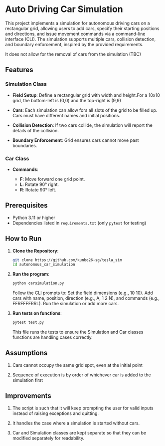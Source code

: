 # Auto Driving Car Simulation

This project implements a simulation for autonomous driving cars on a rectangular grid, allowing users to add cars, specify their starting positions and directions, and issue movement commands via a command-line interface (CLI). The simulation supports multiple cars, collision detection, and boundary enforcement, inspired by the provided requirements.

It does not allow for the removal of cars from the simulation (TBC)

## Features

### **Simulation Class**

- **Field Setup**: Define a rectangular grid with width and height.For a 10x10 grid, the bottom-left is (0,0) and the top-right is (9,9)

- **Cars**: Each simulation can allow fors all slots of the grid to be filled up. Cars must have different names and initial positions.

- **Collision Detection**: If two cars collide, the simulation will report the details of the collision.

- **Boundary Enforcement**: Grid ensures cars cannot move past boundaries.

### **Car Class**

- **Commands**:

  - **F**: Move forward one grid point.
  - **L**: Rotate 90° right.
  - **R**: Rotate 90° left.

## Prerequisites

- Python 3.11 or higher
- Dependencies listed in `requirements.txt` (only `pytest` for testing)

## How to Run

1. **Clone the Repository**:

   ```bash
   git clone https://github.com/kunbo26-sg/tesla_sim
   cd autonomous_car_simulation
   ```

2. **Run the program**:

   ```bash
   python carsimulation.py
   ```

   Follow the CLI prompts to:
   Set the field dimensions (e.g., 10 10).
   Add cars with name, position, direction (e.g., A, 1 2 N), and commands (e.g., FFRFFFFRRL).
   Run the simulation or add more cars.

3. **Run tests on functions**:

   ```bash
   pytest test.py
   ```

   This file runs the tests to ensure the Simulation and Car classes functions are handling cases correctly.

## Assumptions

1. Cars cannot occupy the same grid spot, even at the initial point

2. Sequence of execution is by order of whichever car is added to the simulation first

## Improvements

1. The script is such that it will keep prompting the user for valid inputs instead of raising exceptions and quitting.

2. It handles the case where a simulation is started without cars.

3. Car and Simulation classes are kept separate so that they can be modified separately for readability.

